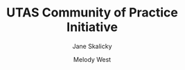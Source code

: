 ---
layout: leaf-node
title: "UTAS Community of Practice Initiative"
title-url: "http://www.teaching-learning.utas.edu.au/__data/assets/pdf_file/0007/185605/CoP-Reader-Complete.pdf"
author: [ "Jane Skalicky", "Melody West" ]
groups: [ "pedagogical-styles" ]
categories: [ "communities-of-practice" ]
topics: [ "scholarly-readings" ]
summary: >
  These readings and resources have been included to stimulate conversations and to guide the potential ways in which you might consider or develop a community of practice at UTAS. It is by no means an exhaustive collection, however it does contain a variety of documents pertaining to: what a community of practice is and some common ways in which one might work (Blue Section ‐ Toolkit Readings); and, how communities of practice have been applied in particular contexts within the Australian higher education landscape (Green Section ‐ Case Study Readings).
cite: >
  
pub-date: 
added_date: 2017-04-29
resource-type: pdf-document
---